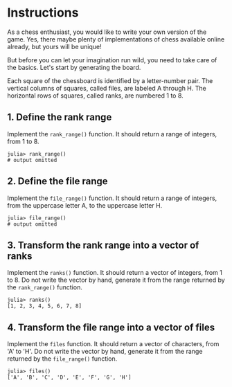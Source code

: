 # Instructions

As a chess enthusiast, you would like to write your own version of the game. Yes, there maybe plenty of implementations of chess available online already, but yours will be unique!

But before you can let your imagination run wild, you need to take care of the basics. Let's start by generating the board.

Each square of the chessboard is identified by a letter-number pair. The vertical columns of squares, called files, are labeled A through H. The horizontal rows of squares, called ranks, are numbered 1 to 8.

## 1. Define the rank range

Implement the `rank_range()` function. It should return a range of integers, from 1 to 8.

```julia-repl
julia> rank_range()
# output omitted
```

## 2. Define the file range

Implement the `file_range()` function. 
It should return a range of integers, from the uppercase letter A, to the uppercase letter H.

```julia-repl
julia> file_range()
# output omitted
```

## 3. Transform the rank range into a vector of ranks

Implement the `ranks()` function. It should return a vector of integers, from 1 to 8. 
Do not write the vector by hand, generate it from the range returned by the `rank_range()` function.

```julia-repl
julia> ranks()
[1, 2, 3, 4, 5, 6, 7, 8]
```

## 4. Transform the file range into a vector of files

Implement the `files` function. It should return a vector of characters, from 'A' to 'H'. 
Do not write the vector by hand, generate it from the range returned by the `file_range()` function.

```julia-repl
julia> files()
['A', 'B', 'C', 'D', 'E', 'F', 'G', 'H']
```
